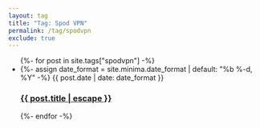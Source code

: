 ```yaml
---
layout: tag
title: "Tag: Spod VPN"
permalink: /tag/spodvpn
exclude: true
---
```


<ul class="post-list">
    {%- for post in site.tags["spodvpn"] -%}
    <li>
        {%- assign date_format = site.minima.date_format | default: "%b %-d, %Y" -%}
        <span class="post-meta">
            {{ post.date | date: date_format }}
        </span>
        <h3>
            <a class="post-link" href="{{ post.url | relative_url }}">
            {{ post.title | escape }}
            </a>
        </h3>
    </li>
    {%- endfor -%}
</ul>